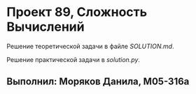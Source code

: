 # Проект 89, Сложность Вычислений

Решение теоретической задачи в файле *SOLUTION.md*.

Решение практической задачи в *solution.py*.

## Выполнил: Моряков Данила, М05-316а
